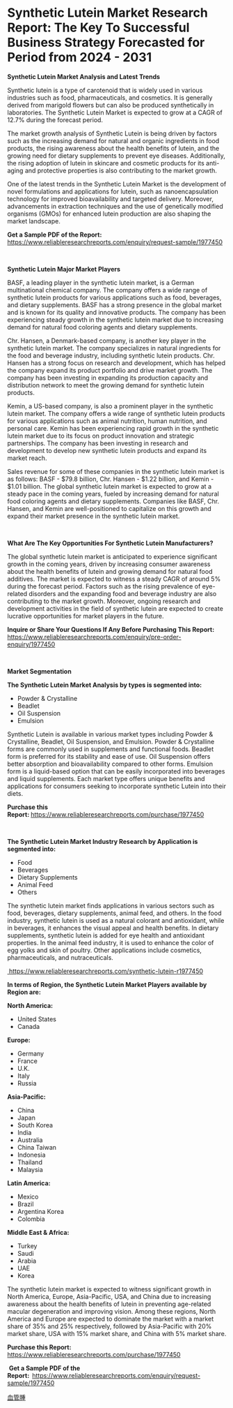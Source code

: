 <p><h1>Synthetic Lutein Market Research Report: The Key To Successful Business Strategy Forecasted for Period from 2024 - 2031</h1></p><p><strong>Synthetic Lutein Market Analysis and Latest Trends</strong></p>
<p><p>Synthetic lutein is a type of carotenoid that is widely used in various industries such as food, pharmaceuticals, and cosmetics. It is generally derived from marigold flowers but can also be produced synthetically in laboratories. The Synthetic Lutein Market is expected to grow at a CAGR of 12.7% during the forecast period.</p><p>The market growth analysis of Synthetic Lutein is being driven by factors such as the increasing demand for natural and organic ingredients in food products, the rising awareness about the health benefits of lutein, and the growing need for dietary supplements to prevent eye diseases. Additionally, the rising adoption of lutein in skincare and cosmetic products for its anti-aging and protective properties is also contributing to the market growth.</p><p>One of the latest trends in the Synthetic Lutein Market is the development of novel formulations and applications for lutein, such as nanoencapsulation technology for improved bioavailability and targeted delivery. Moreover, advancements in extraction techniques and the use of genetically modified organisms (GMOs) for enhanced lutein production are also shaping the market landscape.</p></p>
<p><strong>Get a Sample PDF of the Report:&nbsp;</strong> <a href="https://www.reliableresearchreports.com/enquiry/request-sample/1977450">https://www.reliableresearchreports.com/enquiry/request-sample/1977450</a></p>
<p>&nbsp;</p>
<p><strong>Synthetic Lutein Major Market Players</strong></p>
<p><p>BASF, a leading player in the synthetic lutein market, is a German multinational chemical company. The company offers a wide range of synthetic lutein products for various applications such as food, beverages, and dietary supplements. BASF has a strong presence in the global market and is known for its quality and innovative products. The company has been experiencing steady growth in the synthetic lutein market due to increasing demand for natural food coloring agents and dietary supplements.</p><p>Chr. Hansen, a Denmark-based company, is another key player in the synthetic lutein market. The company specializes in natural ingredients for the food and beverage industry, including synthetic lutein products. Chr. Hansen has a strong focus on research and development, which has helped the company expand its product portfolio and drive market growth. The company has been investing in expanding its production capacity and distribution network to meet the growing demand for synthetic lutein products.</p><p>Kemin, a US-based company, is also a prominent player in the synthetic lutein market. The company offers a wide range of synthetic lutein products for various applications such as animal nutrition, human nutrition, and personal care. Kemin has been experiencing rapid growth in the synthetic lutein market due to its focus on product innovation and strategic partnerships. The company has been investing in research and development to develop new synthetic lutein products and expand its market reach.</p><p>Sales revenue for some of these companies in the synthetic lutein market is as follows: BASF - $79.8 billion, Chr. Hansen - $1.22 billion, and Kemin - $1.01 billion. The global synthetic lutein market is expected to grow at a steady pace in the coming years, fueled by increasing demand for natural food coloring agents and dietary supplements. Companies like BASF, Chr. Hansen, and Kemin are well-positioned to capitalize on this growth and expand their market presence in the synthetic lutein market.</p></p>
<p>&nbsp;</p>
<p><strong>What Are The Key Opportunities For Synthetic Lutein Manufacturers?</strong></p>
<p><p>The global synthetic lutein market is anticipated to experience significant growth in the coming years, driven by increasing consumer awareness about the health benefits of lutein and growing demand for natural food additives. The market is expected to witness a steady CAGR of around 5% during the forecast period. Factors such as the rising prevalence of eye-related disorders and the expanding food and beverage industry are also contributing to the market growth. Moreover, ongoing research and development activities in the field of synthetic lutein are expected to create lucrative opportunities for market players in the future.</p></p>
<p><strong>Inquire or Share Your Questions If Any Before Purchasing This Report:</strong> <a href="https://www.reliableresearchreports.com/enquiry/pre-order-enquiry/1977450">https://www.reliableresearchreports.com/enquiry/pre-order-enquiry/1977450</a></p>
<p>&nbsp;</p>
<p><strong>Market Segmentation</strong></p>
<p><strong>The Synthetic Lutein Market Analysis by types is segmented into:</strong></p>
<p><ul><li>Powder & Crystalline</li><li>Beadlet</li><li>Oil Suspension</li><li>Emulsion</li></ul></p>
<p><p>Synthetic Lutein is available in various market types including Powder & Crystalline, Beadlet, Oil Suspension, and Emulsion. Powder & Crystalline forms are commonly used in supplements and functional foods. Beadlet form is preferred for its stability and ease of use. Oil Suspension offers better absorption and bioavailability compared to other forms. Emulsion form is a liquid-based option that can be easily incorporated into beverages and liquid supplements. Each market type offers unique benefits and applications for consumers seeking to incorporate synthetic Lutein into their diets.</p></p>
<p><strong>Purchase this Report:&nbsp;</strong><a href="https://www.reliableresearchreports.com/purchase/1977450">https://www.reliableresearchreports.com/purchase/1977450</a></p>
<p>&nbsp;</p>
<p><strong>The Synthetic Lutein Market Industry Research by Application is segmented into:</strong></p>
<p><ul><li>Food</li><li>Beverages</li><li>Dietary Supplements</li><li>Animal Feed</li><li>Others</li></ul></p>
<p><p>The synthetic lutein market finds applications in various sectors such as food, beverages, dietary supplements, animal feed, and others. In the food industry, synthetic lutein is used as a natural colorant and antioxidant, while in beverages, it enhances the visual appeal and health benefits. In dietary supplements, synthetic lutein is added for eye health and antioxidant properties. In the animal feed industry, it is used to enhance the color of egg yolks and skin of poultry. Other applications include cosmetics, pharmaceuticals, and nutraceuticals.</p></p>
<p><a href="https://www.reliableresearchreports.com/synthetic-lutein-r1977450">&nbsp;https://www.reliableresearchreports.com/synthetic-lutein-r1977450</a></p>
<p><strong>In terms of Region, the Synthetic Lutein Market Players available by Region are:</strong></p>
<p>
    <p> <strong> North America: </strong>
        <ul>
            <li>United States</li>
            <li>Canada</li>
        </ul>
        </p> 
    <p> <strong> Europe: </strong>
        <ul>
            <li>Germany</li>
            <li>France</li>
            <li>U.K.</li>
            <li>Italy</li>
            <li>Russia</li>
        </ul>
        </p> 
    <p> <strong> Asia-Pacific: </strong>
        <ul>
            <li>China</li>
            <li>Japan</li>
            <li>South Korea</li>
            <li>India</li>
            <li>Australia</li>
            <li>China Taiwan</li>
            <li>Indonesia</li>
            <li>Thailand</li>
            <li>Malaysia</li>
        </ul>
        </p> 
    <p> <strong> Latin America: </strong>
        <ul>
            <li>Mexico</li>
            <li>Brazil</li>
            <li>Argentina Korea</li>
            <li>Colombia</li>
        </ul>
        </p> 
    <p> <strong> Middle East & Africa: </strong>
        <ul>
            <li>Turkey</li>
            <li>Saudi</li>
            <li>Arabia</li>
            <li>UAE</li>
            <li>Korea</li>
        </ul>
    </p>
    </p>
<p><p>The synthetic lutein market is expected to witness significant growth in North America, Europe, Asia-Pacific, USA, and China due to increasing awareness about the health benefits of lutein in preventing age-related macular degeneration and improving vision. Among these regions, North America and Europe are expected to dominate the market with a market share of 35% and 25% respectively, followed by Asia-Pacific with 20% market share, USA with 15% market share, and China with 5% market share.</p></p>
<p><strong>Purchase this Report: </strong><a href="https://www.reliableresearchreports.com/purchase/1977450">https://www.reliableresearchreports.com/purchase/1977450</a></p>
<p>&nbsp;<strong>Get a Sample PDF of the Report:&nbsp;&nbsp;</strong><a href="https://www.reliableresearchreports.com/enquiry/request-sample/1977450">https://www.reliableresearchreports.com/enquiry/request-sample/1977450</a></p>
<p><strong></strong></p>
<p><p><a href="https://github.com/one-cool-chick/Market-Research-Report-List-1/blob/main/795216519897.md">血管腫</a></p></p>